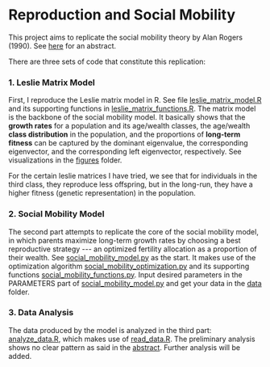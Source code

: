 # Reproduction and Social Mobility
This project aims to replicate the social mobility theory by Alan Rogers (1990). See [here](./draft/abstract.md) for an abstract.

There are three sets of code that constitute this replication:

### 1. Leslie Matrix Model
First, I reproduce the Leslie matrix model in R. See file [leslie_matrix_model.R](./code/leslie_matrix_model.R) and its supporting functions in [leslie_matrix_functions.R](./code/leslie_matrix_functions.R). The matrix model is the backbone of the social mobility model. It basically shows that the **growth rates** for a population and its age/wealth classes, the age/wealth **class distribution** in the population, and the proportions of **long-term fitness** can be captured by the dominant eigenvalue, the corresponding eigenvector, and the corresponding left eigenvector, respectively. See visualizations in the [figures](./figures) folder.

For the certain leslie matrices I have tried, we see that for individuals in the third class, they reproduce less offspring, but in the long-run, they have a higher fitness (genetic representation) in the population.


### 2. Social Mobility Model
The second part attempts to replicate the core of the social mobility model, in which parents maximize long-term growth rates by choosing a best reproductive strategy --- an optimized fertility allocation as a proportion of their wealth. See [social_mobility_model.py](./code/social_mobility_model.py) as the start. It makes use of the optimization algorithm [social_mobility_optimization.py](./code/social_mobility_optimization.py) and its supporting functions [social_mobility_functions.py](./code/social_mobility_functions.py). Input desired parameters in the PARAMETERS part of [social_mobility_model.py](./code/social_mobility_model.py) and get your data in the [data](./data) folder.


### 3. Data Analysis
The data produced by the model is analyzed in the third part: [analyze_data.R](./code/analyze_data.R), which makes use of [read_data.R](./code/read_data.R). The preliminary analysis shows no clear pattern as said in the [abstract](./draft/abstract.txt). Further analysis will be added.